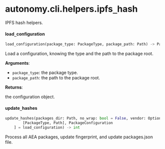 <a name="autonomy.cli.helpers.ipfs_hash"></a>
# autonomy.cli.helpers.ipfs`_`hash

IPFS hash helpers.

<a name="autonomy.cli.helpers.ipfs_hash.load_configuration"></a>
#### load`_`configuration

```python
load_configuration(package_type: PackageType, package_path: Path) -> PackageConfiguration
```

Load a configuration, knowing the type and the path to the package root.

**Arguments**:

- `package_type`: the package type.
- `package_path`: the path to the package root.

**Returns**:

the configuration object.

<a name="autonomy.cli.helpers.ipfs_hash.update_hashes"></a>
#### update`_`hashes

```python
update_hashes(packages_dir: Path, no_wrap: bool = False, vendor: Optional[str] = None, config_loader: Callable[
        [PackageType, Path], PackageConfiguration
    ] = load_configuration) -> int
```

Process all AEA packages, update fingerprint, and update packages.json file.

